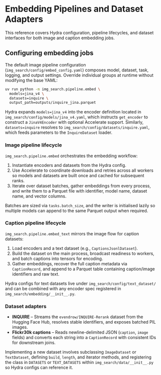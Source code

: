 # Embedding Pipelines and Dataset Adapters

This reference covers Hydra configuration, pipeline lifecycles, and dataset
interfaces for both image and caption embedding jobs.

## Configuring embedding jobs

The default image pipeline configuration (`img_search/config/embed_config.yaml`)
composes model, dataset, task, logging, and output settings. Override individual
groups at runtime without modifying the base YAML:

```bash
uv run python -m img_search.pipeline.embed \
  models=jina_v4 \
  datasets=inquire \
  output_path=outputs/inquire_jina.parquet
```

Hydra expands `models=jina_v4` into the encoder definition located in
`img_search/config/models/jina_v4.yaml`, which instructs `get_encoder` to
construct a `JinaV4Encoder` with optional Accelerate support.
Similarly, `datasets=inquire` resolves to `img_search/config/datasets/inquire.yaml`,
which feeds parameters to the `InquireDataset`
loader.

### Image pipeline lifecycle

`img_search.pipeline.embed` orchestrates the embedding workflow:

1. Instantiate encoders and datasets from the Hydra config.
2. Use Accelerate to coordinate downloads and retries across all workers so
   models and datasets are built once and cached for subsequent ranks.
3. Iterate over dataset batches, gather embeddings from every process, and write
   them to a Parquet file with identifier, model name, dataset name, and vector
   columns.

Batches are sized via `tasks.batch_size`, and the writer is initialised lazily so
multiple models can append to the same Parquet output when required.

### Caption pipeline lifecycle

`img_search.pipeline.embed_text` mirrors the image flow for caption datasets:

1. Load encoders and a text dataset (e.g., `CaptionsJsonlDataset`).
2. Build the dataset on the main process, broadcast readiness to workers, and
   batch captions into tensors for encoding.
3. Gather embeddings, recover the full caption metadata via `CaptionRecord`, and
   append to a Parquet table containing caption/image identifiers and raw
   text.

Hydra configs for text datasets live under `img_search/config/text_dataset/` and
can be combined with any encoder spec registered in `img_search/embedding/__init__.py`.

### Dataset adapters

- **INQUIRE** – Streams the `evendrow/INQUIRE-Rerank` dataset from the Hugging
  Face Hub, resolves stable identifiers, and exposes batched PIL
  images.
- **Flickr30k captions** – Reads newline-delimited JSON (`caption`, `image`
  fields) and converts each string into a `CaptionRecord` with consistent IDs for
  downstream joins.

Implementing a new dataset involves subclassing `ImageDataset` or `TextDataset`,
defining `build`, `length`, and iterator methods, and registering the class in
`DATASETS` or `TEXT_DATASETS` within `img_search/data/__init__.py` so Hydra configs can reference it.
